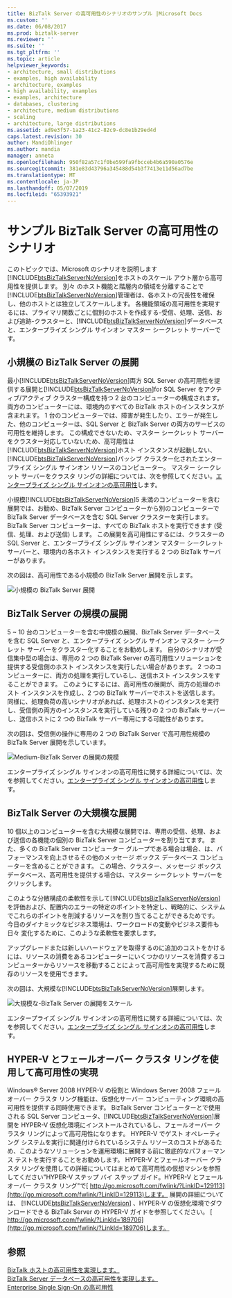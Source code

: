 ```yaml
---
title: BizTalk Server の高可用性のシナリオのサンプル |Microsoft Docs
ms.custom: ''
ms.date: 06/08/2017
ms.prod: biztalk-server
ms.reviewer: ''
ms.suite: ''
ms.tgt_pltfrm: ''
ms.topic: article
helpviewer_keywords:
- architecture, small distributions
- examples, high availability
- architecture, examples
- high availability, examples
- examples, architecture
- databases, clustering
- architecture, medium distributions
- scaling
- architecture, large distributions
ms.assetid: ad9e3f57-1a23-41c2-82c9-dc8e1b29ed4d
caps.latest.revision: 30
author: MandiOhlinger
ms.author: mandia
manager: anneta
ms.openlocfilehash: 950f82a57c1f0be599fa9fbcceb4b6a590a0576e
ms.sourcegitcommit: 381e83d43796a345488d54b3f7413e11d56ad7be
ms.translationtype: MT
ms.contentlocale: ja-JP
ms.lasthandoff: 05/07/2019
ms.locfileid: "65393921"
---
```

# <a name="sample-biztalk-server-high-availability-scenarios"></a>サンプル BizTalk Server の高可用性のシナリオ
このトピックでは、Microsoft のシナリオを説明します[!INCLUDE[btsBizTalkServerNoVersion](../includes/btsbiztalkservernoversion-md.md)]をホストのスケール アウト層から高可用性を提供します。 別々 のホスト機能と階層内の領域を分離することで[!INCLUDE[btsBizTalkServerNoVersion](../includes/btsbiztalkservernoversion-md.md)]管理者は、各ホストの冗長性を確保し、他のホストとは独立してスケールします。 各機能領域の高可用性を実現するには、プライマリ関数ごとに個別のホストを作成する-受信、処理、送信、および追跡-クラスターと、[!INCLUDE[btsBizTalkServerNoVersion](../includes/btsbiztalkservernoversion-md.md)]データベースと、エンタープライズ シングル サインオン マスター シークレット サーバーです。  
  
## <a name="small-biztalk-server-deployments"></a>小規模の BizTalk Server の展開  
 最小[!INCLUDE[btsBizTalkServerNoVersion](../includes/btsbiztalkservernoversion-md.md)]両方 SQL Server の高可用性を提供する展開と[!INCLUDE[btsBizTalkServerNoVersion](../includes/btsbiztalkservernoversion-md.md)]for SQL Server をアクティブ/アクティブ クラスター構成を持つ 2 台のコンピューターの構成されます。 両方のコンピューターには、環境内のすべての BizTalk ホストのインスタンスが含まれます。 1 台のコンピューターでは、障害が発生したり、エラーが発生した、他のコンピューターは、SQL Server と BizTalk Server の両方のサービスの可用性を維持します。 この構成できないため、マスター シークレット サーバーをクラスター対応していないため、高可用性は[!INCLUDE[btsBizTalkServerNoVersion](../includes/btsbiztalkservernoversion-md.md)]ホスト インスタンスが起動しない、[!INCLUDE[btsBizTalkServerNoVersion](../includes/btsbiztalkservernoversion-md.md)]パッシブ クラスター化されたエンタープライズ シングル サインオン リソースのコンピューター。 マスター シークレット サーバーをクラスタ リングの詳細については、次を参照してください。[エンタープライズ シングル サインオンの高可用性](../core/high-availability-for-enterprise-single-sign-on.md)します。  
  
 小規模[!INCLUDE[btsBizTalkServerNoVersion](../includes/btsbiztalkservernoversion-md.md)]5 未満のコンピューターを含む展開では、お勧め、BizTalk Server コンピューターから別のコンピューターで BizTalk Server データベースを含む SQL Server クラスターを実行します。 BizTalk Server コンピューターは、すべての BizTalk ホストを実行できます (受信、処理、および送信) します。 この展開を高可用性にするには、クラスターの SQL Server と、エンタープライズ シングル サインオン マスター シークレット サーバーと、環境内の各ホスト インスタンスを実行する 2 つの BizTalk サーバーがあります。  
  
 次の図は、高可用性である小規模の BizTalk Server 展開を示します。  
  
 ![小規模の BizTalk Server 展開](../core/media/tdi-highava-smalldepl.gif "TDI_HighAva_SmallDepl")  
  
## <a name="medium-sized-biztalk-server-deployments"></a>BizTalk Server の規模の展開  
 5 ~ 10 台のコンピューターを含む中規模の展開、BizTalk Server データベースを含む SQL Server と、エンタープライズ シングル サインオン マスター シークレット サーバーをクラスター化することをお勧めします。 自分のシナリオが受信集中型の場合は、専用の 2 つの BizTalk Server の高可用性ソリューションを提供する受信側のホスト インスタンスを実行したい場合があります。 2 つのコンピューターに、両方の処理を実行しているし、送信ホスト インスタンスをすることができます。 このようにするには、高可用性の展開が、両方の処理のホスト インスタンスを作成し、2 つの BizTalk サーバーでホストを送信します。 同様に、処理負荷の高いシナリオがあれば、処理ホストのインスタンスを実行し、受信側の両方のインスタンスを実行している残りの 2 つの BizTalk サーバーし、送信ホストに 2 つの BizTalk サーバー専用にする可能性があります。  
  
 次の図は、受信側の操作に専用の 2 つの BizTalk Server で高可用性規模の BizTalk Server 展開を示しています。  
  
 ![Medium&#45;BizTalk Server の展開の規模](../core/media/tdi-highava-meddepl.gif "TDI_HighAva_MedDepl")  
  
 エンタープライズ シングル サインオンの高可用性に関する詳細については、次を参照してください。[エンタープライズ シングル サインオンの高可用性](../core/high-availability-for-enterprise-single-sign-on.md)します。  
  
## <a name="large-scale-biztalk-server-deployments"></a>BizTalk Server の大規模な展開  
 10 個以上のコンピューターを含む大規模な展開では、専用の受信、処理、および送信の各機能の個別の BizTalk Server コンピューターを割り当てます。 また、多くの BizTalk Server コンピューター グループである場合は場合、は、パフォーマンスを向上させるその他のメッセージ ボックス データベース コンピューターを含めることができます。 この場合、クラスター、メッセージ ボックス データベース、高可用性を提供する場合は、マスター シークレット サーバーをクリックします。  
  
 このような分散構成の柔軟性を示して[!INCLUDE[btsBizTalkServerNoVersion](../includes/btsbiztalkservernoversion-md.md)]を評価および、配置内のエラーの特定のポイントを特定し、戦略的に、システムでこれらのポイントを削減するリソースを割り当てることができるためです。 今日のダイナミックなビジネス環境は、ワークロードの変動やビジネス要件も日々 変化するために、このような柔軟性を要求します。  
  
 アップグレードまたは新しいハードウェアを取得するのに追加のコストをかけるには、リソースの消費をあるコンピューターにいくつかのリソースを消費するコンピューターからリソースを移動することによって高可用性を実現するために既存のリソースを使用できます。  
  
 次の図は、大規模な[!INCLUDE[btsBizTalkServerNoVersion](../includes/btsbiztalkservernoversion-md.md)]展開します。  
  
 ![大規模な&#45;BizTalk Server の展開をスケール](../core/media/tdi-highava-largedepl.gif "TDI_HighAva_LargeDepl")  
  
 エンタープライズ シングル サインオンの高可用性に関する詳細については、次を参照してください。[エンタープライズ シングル サインオンの高可用性](../core/high-availability-for-enterprise-single-sign-on.md)します。  
  
## <a name="providing-high-availability-using-hyper-v-and-failover-clustering"></a>HYPER-V とフェールオーバー クラスタ リングを使用して高可用性の実現  
 Windows® Server 2008 HYPER-V の役割と Windows Server 2008 フェールオーバー クラスタ リング機能は、仮想化サーバー コンピューティング環境の高可用性を提供する同時使用できます。 BizTalk Server コンピューターとで使用される SQL Server コンピュータ、[!INCLUDE[btsBizTalkServerNoVersion](../includes/btsbiztalkservernoversion-md.md)]展開を HYPER-V 仮想化環境にインストールされているし、フェールオーバー クラスタ リングによって高可用性になります。 HYPER-V でゲスト オペレーティング システムを実行に関連付けられているシステム リソースのコストがあるため、このようなソリューションを運用環境に展開する前に徹底的なパフォーマンス テストを実行することをお勧めします。 HYPER-V とフェールオーバー クラスタ リングを使用しての詳細についてはまとめて高可用性の仮想マシンを参照してください"HYPER-V ステップ バイ ステップ ガイド。HYPER-V とフェールオーバー クラスタ リング"で[ http://go.microsoft.com/fwlink/?LinkID=129113](http://go.microsoft.com/fwlink/?LinkID=129113)します。 展開の詳細については、 [!INCLUDE[btsBizTalkServerNoVersion](../includes/btsbiztalkservernoversion-md.md)] 、HYPER-V の仮想化環境でダウンロードできる BizTalk Server の HYPER-V ガイドを参照してください。 [ http://go.microsoft.com/fwlink/?LinkId=189706](http://go.microsoft.com/fwlink/?LinkId=189706)します。  
  
## <a name="see-also"></a>参照  
 [BizTalk ホストの高可用性を実現します。](../core/providing-high-availability-for-biztalk-hosts.md)   
 [BizTalk Server データベースの高可用性を実現します。](../core/providing-high-availability-for-biztalk-server-databases.md)   
 [Enterprise Single Sign-On の高可用性](../core/high-availability-for-enterprise-single-sign-on.md)
